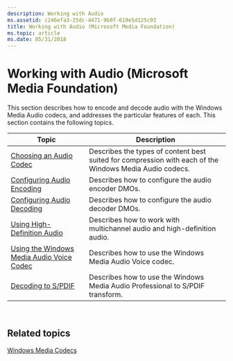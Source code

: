 ```yaml
---
description: Working with Audio
ms.assetid: c246efa3-25dc-4471-9b0f-619e5d125c93
title: Working with Audio (Microsoft Media Foundation)
ms.topic: article
ms.date: 05/31/2018
---
```


# Working with Audio (Microsoft Media Foundation)

This section describes how to encode and decode audio with the Windows Media Audio codecs, and addresses the particular features of each. This section contains the following topics.



| Topic                                                                                 | Description                                                                                             |
|---------------------------------------------------------------------------------------|---------------------------------------------------------------------------------------------------------|
| [Choosing an Audio Codec](choosinganaudiocodec.md)                                   | Describes the types of content best suited for compression with each of the Windows Media Audio codecs. |
| [Configuring Audio Encoding](configuringaudioencoding.md)                            | Describes how to configure the audio encoder DMOs.                                                      |
| [Configuring Audio Decoding](configuringaudiodecoding.md)                            | Describes how to configure the audio decoder DMOs.                                                      |
| [Using High-Definition Audio](usinghighdefinitionaudio.md)                           | Describes how to work with multichannel audio and high-definition audio.                                |
| [Using the Windows Media Audio Voice Codec](usingthewindowsmediaaudio9voicecodec.md) | Describes how to use the Windows Media Audio Voice codec.                                               |
| [Decoding to S/PDIF](decodingtospdif.md)                                             | Describes how to use the Windows Media Audio Professional to S/PDIF transform.                          |



 

## Related topics

<dl> <dt>

[Windows Media Codecs](windows-media-codecs.md)
</dt> </dl>

 

 



